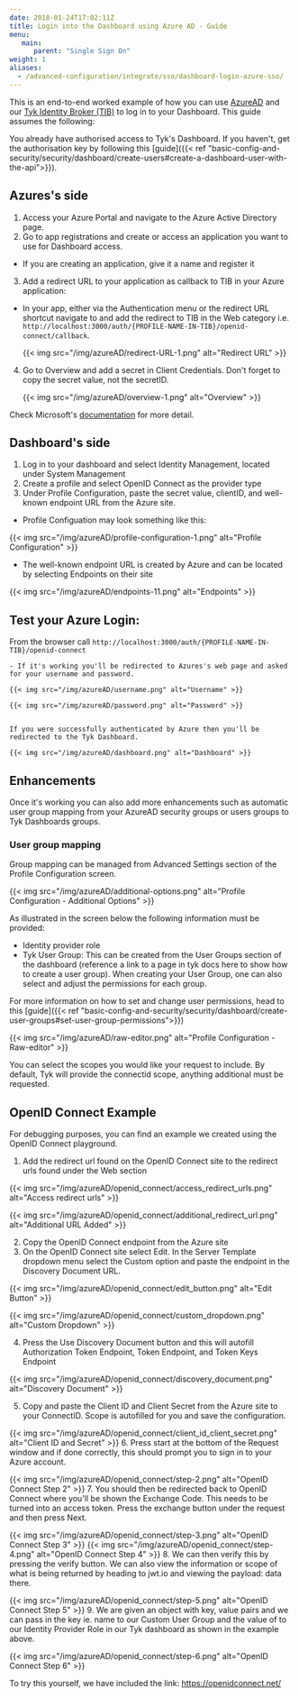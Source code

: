 ```yaml
---
date: 2018-01-24T17:02:11Z
title: Login into the Dashboard using Azure AD - Guide
menu:
   main:
      parent: "Single Sign On"
weight: 1
aliases:
  - /advanced-configuration/integrate/sso/dashboard-login-azure-sso/
---
```


This is an end-to-end worked example of how you can use [AzureAD](https://azure.microsoft.com/en-gb/services/active-directory/) and our [Tyk Identity Broker (TIB)](https://tyk.io/docs/concepts/tyk-components/identity-broker/
) to log in to your Dashboard.
This guide assumes the following:

You already have authorised access to Tyk's Dashboard. If you haven't, get the authorisation key by following this [guide]({{< ref "basic-config-and-security/security/dashboard/create-users#create-a-dashboard-user-with-the-api">}}).

## Azures's side
1. Access your Azure Portal and navigate to the Azure Active Directory page.
2. Go to app registrations and create or access an application you want to use for Dashboard access.
  - If you are creating an application, give it a name and register it 
3. Add a redirect URL to your application as callback to TIB in your Azure application:
  - In your app, either via the Authentication menu or the redirect URL shortcut navigate to and add the redirect to TIB in the Web category i.e. `http://localhost:3000/auth/{PROFILE-NAME-IN-TIB}/openid-connect/callback`.

    {{< img src="/img/azureAD/redirect-URL-1.png" alt="Redirect URL" >}}
4. Go to Overview and add a secret in Client Credentials. Don't forget to copy the secret value, not the secretID. 

   {{< img src="/img/azureAD/overview-1.png" alt="Overview" >}}

Check Microsoft's [documentation](https://docs.microsoft.com/en-us/azure/active-directory/develop/quickstart-register-app) for more detail.

## Dashboard's side 
1. Log in to your dashboard and select Identity Management, located under System Management
2. Create a profile and select OpenID Connect as the provider type
3. Under Profile Configuration, paste the secret value, clientID, and well-known endpoint URL from the Azure site. 
  - Profile Configuation may look something like this:

  {{< img src="/img/azureAD/profile-configuration-1.png" alt="Profile Configuration" >}}

  - The well-known endpoint URL is created by Azure and can be located by selecting Endpoints on their site

  {{< img src="/img/azureAD/endpoints-11.png" alt="Endpoints" >}}

## Test your Azure Login:
   From the browser call `http://localhost:3000/auth/{PROFILE-NAME-IN-TIB}/openid-connect`


    - If it's working you'll be redirected to Azures's web page and asked for your username and password.

    {{< img src="/img/azureAD/username.png" alt="Username" >}}

    {{< img src="/img/azureAD/password.png" alt="Password" >}}
    
    
    If you were successfully authenticated by Azure then you'll be redirected to the Tyk Dashboard.

    {{< img src="/img/azureAD/dashboard.png" alt="Dashboard" >}}

## Enhancements

Once it's working you can also add more enhancements such as automatic user group mapping from your AzureAD security groups or users groups to Tyk Dashboards groups.

### User group mapping
Group mapping can be managed from Advanced Settings section of the Profile Configuration screen.

{{< img src="/img/azureAD/additional-options.png" alt="Profile Configuration - Additional Options" >}}

As illustrated in the screen below the following information must be provided:

 - Identity provider role
 - Tyk User Group: This can be created from the User Groups section of the dashboard (reference a link to a page in tyk docs here to show how to create a user group). When creating your User Group, one can also select and adjust the permissions for each group. 

For more information on how to set and change user permissions, head to this [guide]({{< ref "basic-config-and-security/security/dashboard/create-user-groups#set-user-group-permissions">}})

{{< img src="/img/azureAD/raw-editor.png" alt="Profile Configuration - Raw-editor" >}}

You can select the scopes you would like your request to include. By default, Tyk will provide the connectid scope, anything additional must be requested.

## OpenID Connect Example
For debugging purposes, you can find an example we created using the OpenID Connect playground.
1. Add the redirect url found on the OpenID Connect site to the redirect urls found under the Web section

{{< img src="/img/azureAD/openid_connect/access_redirect_urls.png" alt="Access redirect urls" >}}

{{< img src="/img/azureAD/openid_connect/additional_redirect_url.png" alt="Additional URL Added" >}}

 2. Copy the OpenID Connect endpoint from the Azure site
 3. On the OpenID Connect site select Edit. In the Server Template dropdown menu select the Custom option and paste the endpoint in the Discovery Document URL. 

 {{< img src="/img/azureAD/openid_connect/edit_button.png" alt="Edit Button" >}}

 {{< img src="/img/azureAD/openid_connect/custom_dropdown.png" alt="Custom Dropdown" >}}

 4. Press the Use Discovery Document button and this will autofill Authorization Token Endpoint, Token Endpoint, and Token Keys Endpoint

 {{< img src="/img/azureAD/openid_connect/discovery_document.png" alt="Discovery Document" >}}

 5. Copy and paste the Client ID and Client Secret from the Azure site to your ConnectID. Scope is autofilled for you and save the configuration.

{{< img src="/img/azureAD/openid_connect/client_id_client_secret.png" alt="Client ID and Secret" >}}
6. Press start at the bottom of the Request window and if done correctly, this should prompt you to sign in to your Azure account.

{{< img src="/img/azureAD/openid_connect/step-2.png" alt="OpenID Connect Step 2" >}}
7. You should then be redirected back to OpenID Connect where you'll be shown the Exchange Code. This needs to be turned into an access token. Press the exchange button under the request and then press Next.

{{< img src="/img/azureAD/openid_connect/step-3.png" alt="OpenID Connect Step 3" >}}
{{< img src="/img/azureAD/openid_connect/step-4.png" alt="OpenID Connect Step 4" >}}
8. We can then verify this by pressing the verify button. We can also view the information or scope of what is being returned by heading to jwt.io and viewing the payload: data there.

{{< img src="/img/azureAD/openid_connect/step-5.png" alt="OpenID Connect Step 5" >}}
9. We are given an object with key, value pairs and we can pass in the key ie. name to our Custom User Group and the value of to our Identity Provider Role in our Tyk dashboard as shown in the example above. 

{{< img src="/img/azureAD/openid_connect/step-6.png" alt="OpenID Connect Step 6" >}}

To try this yourself, we have included the link: https://openidconnect.net/